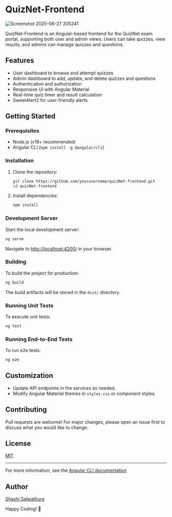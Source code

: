 # QuizNet-Frontend

![Screenshot 2025-06-27 205241](https://github.com/user-attachments/assets/70554934-a657-40c6-8fd5-149de44e5371)

QuizNet-Frontend is an Angular-based frontend for the QuizNet exam portal, supporting both user and admin views. Users can take quizzes, view results, and admins can manage quizzes and questions.

## Features

- User dashboard to browse and attempt quizzes
- Admin dashboard to add, update, and delete quizzes and questions
- Authentication and authorization
- Responsive UI with Angular Material
- Real-time quiz timer and result calculation
- SweetAlert2 for user-friendly alerts


## Getting Started

### Prerequisites

- Node.js (v18+ recommended)
- Angular CLI (`npm install -g @angular/cli`)

### Installation

1. Clone the repository:
   ```sh
   git clone https://github.com/yourusername/quizNet-frontend.git
   cd quizNet-frontend
   ```

2. Install dependencies:
   ```sh
   npm install
   ```

### Development Server

Start the local development server:
```sh
ng serve
```
Navigate to [http://localhost:4200/](http://localhost:4200/) in your browser.

### Building

To build the project for production:
```sh
ng build
```
The build artifacts will be stored in the `dist/` directory.

### Running Unit Tests

To execute unit tests:
```sh
ng test
```

### Running End-to-End Tests

To run e2e tests:
```sh
ng e2e
```

## Customization

- Update API endpoints in the services as needed.
- Modify Angular Material themes in `styles.css` or component styles.

## Contributing

Pull requests are welcome! For major changes, please open an issue first to discuss what you would like to change.

## License

[MIT](LICENSE)

---

For more information, see the [Angular CLI documentation](https://angular.dev/tools/cli)


## Author
[Shashi Salwathura](https://github.com/ShashiSal98)

Happy Coding! 🚀
